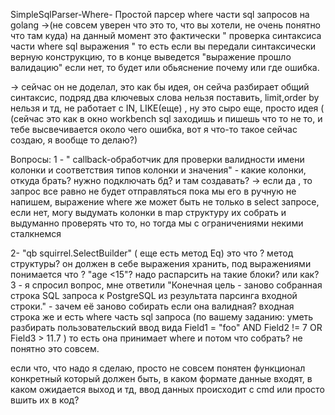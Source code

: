 SimpleSqlParser-Where-
Простой парсер where части sql запросов на golang
->(не совсем уверен что это то, что вы хотели, не очень понятно что там куда) на данный момент это фактически " проверка синтаксиса части where sql выражения " то есть если вы передали синтаксически верную конструкцию, то в конце выведется "выражение прошло валидацию" если нет, то будет или обьяснение почему или где ошибка.

-> сейчас он не доделал, это как бы идея, он сейча разбирает общий синтаксис, подряд два ключевых слова нельзя поставить, limit,order by нельзя и тд, не работает с IN, LIKE(еще) , ну это сыро еще, просто идея ( (сейчас это как в окно workbench sql заходишь и пишешь что то не то, и тебе высвечивается около чего ошибка, вот я что-то такое сейчас создаю, я вообще то делаю?)

Вопросы: 1 - " callback-обработчик для проверки валидности имени колонки и соответствия типов колонки и значения" - какие колонки, откуда брать? нужно подключать бд? и там создавать? -> если да , то запрос все равно не будет отправляться пока мы его в ручную не напишем, выражение where же может быть не только в select запросе, если нет, могу выдумать колонки в map структуру их собрать и выдуманно проверять что то, но тогда мы с ограничениями некими сталкнемся

2- "qb squirrel.SelectBuilder" ( еще есть метод Eq) это что ? метод структуры? он должен в себе выражения хранить, под выражениями понимается что ? "age <15"? надо распарсить на такие блоки? или как? 3 - я спросил вопрос, мне ответили "Конечная цель - заново собранная строка SQL запроса к PostgreSQL из результата парсинга входной строки." - зачем её заново собирать если она валидная? входная строка же и есть where часть sql запроса (по вашему заданию: уметь разбирать пользовательский ввод вида Field1 = "foo" AND Field2 != 7 OR Field3 > 11.7 ) то есть она принимает where и потом что собрать? не понятно это совсем.

если что, что надо я сделаю, просто не совсем понятен функционал конкретный который должен быть, в каком формате данные входят, в каком ожидается выход и тд, ввод данных происходит с cmd или просто вшить их в код?
